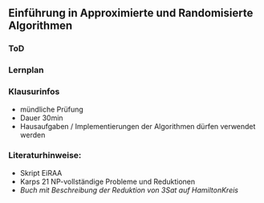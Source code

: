## Einführung in Approximierte und Randomisierte Algorithmen

### ToD

### Lernplan

### Klausurinfos
- mündliche Prüfung
- Dauer 30min
- Hausaufgaben / Implementierungen der Algorithmen dürfen verwendet werden

### Literaturhinweise:
- Skript EiRAA
- Karps 21 NP-vollständige Probleme und Reduktionen
- *Buch mit Beschreibung der Reduktion von 3Sat auf HamiltonKreis*
